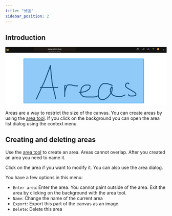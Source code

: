 ```yaml
---
title: "分區"
sidebar_position: 2
---
```


## Introduction

![分區](area.png)

Areas are a way to restrict the size of the canvas. You can create areas by using the [area tool](tools/area.md). If you click on the background you can open the area list dialog using the context menu.

## Creating and deleting areas

Use the [area tool](tools/area.md) to create an area. Areas cannot overlap. After you created an area you need to name it.

Click on the area if you want to modify it. You can also use the area dialog.

You have a few options in this menu:

* `Enter area`: Enter the area. You cannot paint outside of the area. Exit the area by clicking on the background with the area tool.
* `Name`: Change the name of the current area
* `Export`: Export this part of the canvas as an image
* `Delete`: Delete this area
